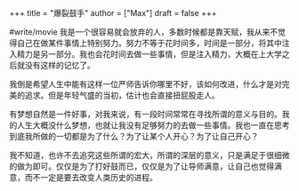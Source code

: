 +++
title = "爆裂鼓手"
author = ["Max"]
draft = false
+++

\#write/movie
我是一个很容易就会放弃的人，多数时候都是靠天赋，我从来不觉得自己在做某件事情上特别努力。努力不等于花时间多，时间是一部分，将其中注入精力是另一部分。我也会花时间去做一些事情，但是注入精力，大概在上大学之后就没有这样的记忆了。

我倒是希望人生中能有这样一位严师告诉你哪里不好，该如何改进，什么才是对完美的追求。但是年轻气盛的当初，估计也会直接扭屁股走人。

有梦想自然是一件好事，对我来说，有一段时间常常在寻找所谓的意义与目的。我的人生大概没什么梦想，也就让我没有足够努力的去做一些事情。我也一直在思考到底我所做的一切都是为了什么？为了让某个人开心？为了让自己开心？

我不知道，也许不去追究这些所谓的宏大，所谓的深层的意义，只是满足于很细微的做为即可。仅仅是为了打好鼓而已，仅仅是为了让导师满意，让自己也觉得满意，而不一定是要去改变人类历史的进程。

